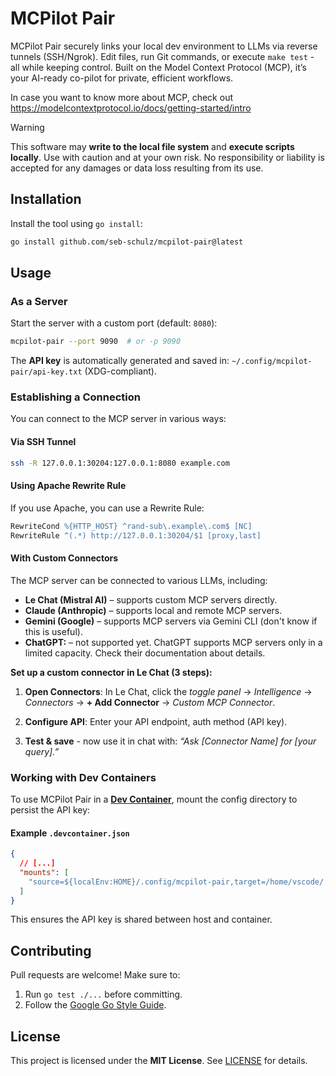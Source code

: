 # MCPilot Pair

MCPilot Pair securely links your local dev environment to LLMs via reverse tunnels (SSH/Ngrok). Edit files, run Git commands, or execute `make test` - all while keeping control. Built on the Model Context Protocol (MCP), it’s your AI-ready co-pilot for private, efficient workflows.

In case you want to know more about MCP, check out <https://modelcontextprotocol.io/docs/getting-started/intro>

> [!WARNING]
> This software may **write to the local file system** and **execute scripts locally**.
> Use with caution and at your own risk.
> No responsibility or liability is accepted for any damages or data loss resulting from its use.

## Installation

Install the tool using `go install`:

```bash
go install github.com/seb-schulz/mcpilot-pair@latest
```

## Usage

### As a Server

Start the server with a custom port (default: `8080`):

```bash
mcpilot-pair --port 9090  # or -p 9090
```

The **API key** is automatically generated and saved in: `~/.config/mcpilot-pair/api-key.txt` (XDG-compliant).

### Establishing a Connection

You can connect to the MCP server in various ways:

#### Via SSH Tunnel

```bash
ssh -R 127.0.0.1:30204:127.0.0.1:8080 example.com
```

#### Using Apache Rewrite Rule

If you use Apache, you can use a Rewrite Rule:

```apache
RewriteCond %{HTTP_HOST} ^rand-sub\.example\.com$ [NC]
RewriteRule ^(.*) http://127.0.0.1:30204/$1 [proxy,last]
```

#### With Custom Connectors

The MCP server can be connected to various LLMs, including:

- **Le Chat (Mistral AI)** – supports custom MCP servers directly.
- **Claude (Anthropic)** – supports local and remote MCP servers.
- **Gemini (Google)** – supports MCP servers via Gemini CLI (don't know if this is useful).
- **ChatGPT:** – not supported yet.
  ChatGPT supports MCP servers only in a limited capacity. Check their documentation about details.

**Set up a custom connector in Le Chat (3 steps):**

1. **Open Connectors**:
   In Le Chat, click the _toggle panel_ → _Intelligence_ → _Connectors_ → **+ Add Connector** → _Custom MCP Connector_.

2. **Configure API**:
   Enter your API endpoint, auth method (API key).

3. **Test & save** - now use it in chat with:
   _“Ask [Connector Name] for [your query].”_

### Working with Dev Containers

To use MCPilot Pair in a **[Dev Container](https://containers.dev/)**, mount the config directory to persist the API key:

#### Example `.devcontainer.json`

```json
{
  // [...]
  "mounts": [
    "source=${localEnv:HOME}/.config/mcpilot-pair,target=/home/vscode/.config/mcpilot-pair,type=bind,consistency=cached"
  ]
}
```

This ensures the API key is shared between host and container.

## Contributing

Pull requests are welcome! Make sure to:

1. Run `go test ./...` before committing.
2. Follow the [Google Go Style Guide](https://google.github.io/styleguide/go/).

## License

This project is licensed under the **MIT License**. See [LICENSE](LICENSE) for details.
